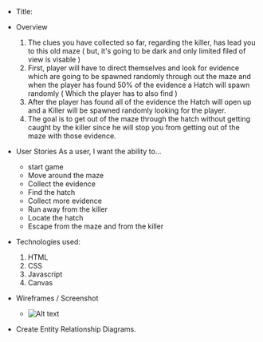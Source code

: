 * Title: 


* Overview
    1. The clues you have collected so far, regarding the killer, has lead you to this old maze ( but, it's going to be dark and only limited filed of view is visable )
    2. First, player will have to direct themselves and look for evidence which are going to be spawned randomly through out the maze and when the player has found 50% of the evidence a Hatch will spawn randomly ( Which the player has to also find )
    3. After the player has found all of the evidence the Hatch will open up and a Killer will be spawned randomly looking for the player.
    4. The goal is to get out of the maze through the hatch without getting caught by the killer since he will stop you from getting out of the maze with those evidence.

* User Stories
   As a user, I want the ability to...
    - start game
    - Move around the maze
    - Collect the evidence
    - Find the hatch
    - Collect more evidence
    - Run away from the killer
    - Locate the hatch 
    - Escape from the maze and from the killer

* Technologies used:
    1. HTML
    2. CSS
    3. Javascript
    4. Canvas

* Wireframes / Screenshot
    - ![Alt text](../../../../Desktop/Screenshot%202022-12-22%20at%208.35.47%20PM.png)


* Create Entity Relationship Diagrams.


